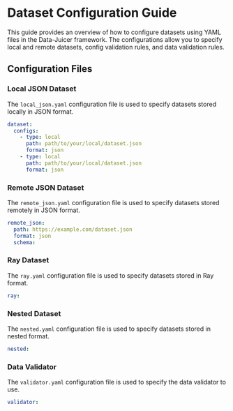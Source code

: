 # Dataset Configuration Guide

This guide provides an overview of how to configure datasets using YAML files in the Data-Juicer framework. The configurations allow you to specify local and remote datasets, config validation rules, and data validation rules.

## Configuration Files

### Local JSON Dataset

The `local_json.yaml` configuration file is used to specify datasets stored locally in JSON format.

```yaml
dataset:
  configs:
    - type: local
      path: path/to/your/local/dataset.json
      format: json
    - type: local
      path: path/to/your/local/dataset.json
      format: json
```

### Remote JSON Dataset

The `remote_json.yaml` configuration file is used to specify datasets stored remotely in JSON format.


```yaml
remote_json:
  path: https://example.com/dataset.json
  format: json
  schema:
```

### Ray Dataset

The `ray.yaml` configuration file is used to specify datasets stored in Ray format.

```yaml
ray:
```

### Nested Dataset

The `nested.yaml` configuration file is used to specify datasets stored in nested format.

```yaml
nested:
```

### Data Validator

The `validator.yaml` configuration file is used to specify the data validator to use.

```yaml
validator:


```


